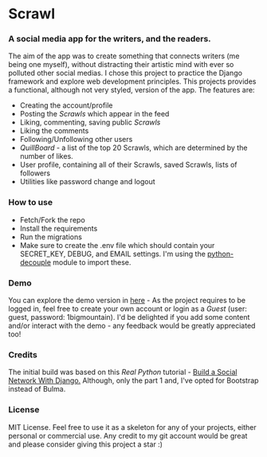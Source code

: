 # Scrawl

###  A social media app for the writers, and the readers.
The aim of the app was to create something that connects writers (me being one myself), without distracting their artistic mind with ever
so polluted other social medias.
I chose this project to practice the Django framework and explore web development principles.
This projects provides a functional, although not very styled, version of the app. The features are:
- Creating the account/profile
- Posting the *Scrawls* which appear in the feed
- Liking, commenting, saving public *Scrawls*
- Liking the comments
- Following/Unfollowing other users
- *QuillBoard* - a list of the top 20 Scrawls, which are determined by the number of likes.
- User profile, containing all of their Scrawls, saved Scrawls, lists of followers
- Utilities like password change and logout

### How to use

- Fetch/Fork the repo
- Install the requirements
- Run the migrations
- Make sure to create the .env file which should contain your SECRET_KEY, DEBUG, and EMAIL settings.
I'm using the [python-decouple](https://pypi.org/project/python-decouple/) module to import these. 

### Demo
You can explore the demo version in [here](https://pdani.pythonanywhere.com/) - As the project requires to be logged in, feel free to create your own 
account or login as a *Guest* (user: guest, password: 1bigmountain). I'd be delighted if you add some content
and/or interact with the demo - any feedback would be greatly appreciated too!

### Credits
The initial build was based on this *Real Python* tutorial - [Build a Social Network With Django.](https://realpython.com/django-social-network-1/)
Although, only the part 1 and, I've opted for Bootstrap instead of Bulma.

### License
MIT License. Feel free to use it as a skeleton for any of your projects, either personal or commercial
use. Any credit to my git account would be great and please consider giving this project a star :)